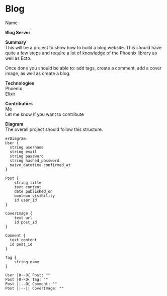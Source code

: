 # Blog  
Name  

**Blog Server**  

**Summary**  
This will be a project to show how to build a blog website. This should have quite a few steps and require a lot of knowledge of the Phoenix library as well as Ecto.  

Once done you should be able to: add tags, create a comment, add a cover image, as well as create a blog.  

**Technologies**  
Phoenix  
Elixir  

**Contributors**  
Me  
Let me know if you want to contribute  

**Diagram**  
The overall project should follow this structure.  
```mermaid
erDiagram
User {
  string username
  string email
  string password
  string hashed_password
  naive_datetime confirmed_at
}

Post {
    string title
    text content
    date published_on
    boolean visibility
    id user_id
}

CoverImage {
    text url
    id post_id
}

Comment {
  text content
  id post_id
}

Tag {
    string name
}

User |O--O{ Post: ""
Post }O--O{ Tag: ""
Post ||--O{ Comment: ""
Post ||--|| CoverImage: ""
```
